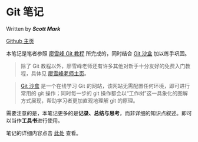 # Git 笔记

Written by ***Scott Mark*** 

[Github 主页](https://github.com/iScottMark)


本笔记是笔者参照 [廖雪峰 Git 教程](https://www.liaoxuefeng.com/wiki/896043488029600) 所完成的，同时结合 [Git 沙盒](https://learngitbranching.js.org/?locale=zh_CN) 加以练手巩固。

> 除了 Git 教程以外，廖雪峰老师还有许多其他对新手十分友好的免费入门教程，具体见 [廖雪峰老师主页](https://www.liaoxuefeng.com/)。

> [Git 沙盒](https://learngitbranching.js.org/?locale=zh_CN) 是一个在线学习 Git 的网站，该网站无需配置任何环境，即可进行常用的 git 操作；同时每一步的 git 操作都会以“工作树”这一具象化的图解方式展现，帮助学习者更加直观地理解 git 的原理。

需要注意的是，本笔记更多的是**记录、总结与思考**，而非详细的知识点叙述。即可以当作**工具书**进行使用。

笔记的详细内容点击 [此处](./Learn_Git.md) 查看。
